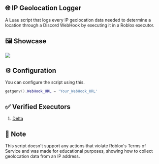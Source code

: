 ## 🌐 IP Geolocation Logger
A Luau script that logs every IP geolocation data needed to determine a location through a Discord WebHook by executing it in a Roblox executor.

## 🖼️ Showcase
![](https://i.ibb.co.com/6R0syD5k/20250216-171337.jpg)

## ⚙️ Configuration
You can configure the script using this.
```lua
getgenv().WebHook_URL = 'Your_WebHook_URL'
```

## ✅ Verified Executors
1. [Delta](https://deltaexploits.gg/)

## 📝 Note
This script doesn't support any actions that violate Roblox's Terms of Service and was made for educational purposes, showing how to collect geolocation data from an IP address.
